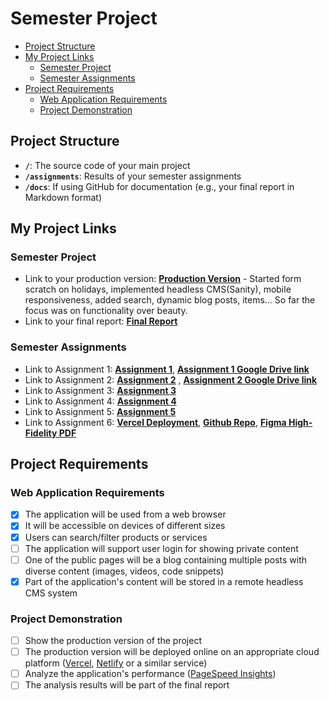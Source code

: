 # Semester Project <!-- omit in toc -->

- [Project Structure](#project-structure)
- [My Project Links](#my-project-links)
  - [Semester Project](#semester-project)
  - [Semester Assignments](#semester-assignments)
- [Project Requirements](#project-requirements)
  - [Web Application Requirements](#web-application-requirements)
  - [Project Demonstration](#project-demonstration)

## Project Structure

- **`/`**: The source code of your main project
- **`/assignments`**: Results of your semester assignments
- **`/docs`**: If using GitHub for documentation (e.g., your final report in Markdown format)

## My Project Links

### Semester Project

- Link to your production version: [**Production Version**](https://lloyd-bar-web.vercel.app/) - Started form scratch on holidays, implemented headless CMS(Sanity), mobile responsiveness, added search, dynamic blog posts, items... So far the focus was on functionality over beauty.
- Link to your final report: [**Final Report**](URL_TO_FINAL_REPORT) <!-- Replace with actual URL -->
<!-- Add more as necessary -->

### Semester Assignments

- Link to Assignment 1: [**Assignment 1**](https://github.com/vstrah00/HCI-2024-25/blob/main/assignments/assignment1-figma.mp4)<!-- Replace with actual URL -->, [**Assignment 1 Google Drive link**](https://drive.google.com/file/d/15EFQorOM0uLifGyHFBdkVRrRRP9MU6tf/view?usp=sharing)
- Link to Assignment 2: [**Assignment 2**](https://github.com/vstrah00/HCI-2024-25/blob/main/assignments/assignment2-sitemap.docx) <!-- Replace with actual URL -->, [**Assignment 2 Google Drive link**](https://docs.google.com/document/d/18pAIGRBXkRz1NfC0Og7_Wnsk-Gq_DZwf/edit?usp=sharing&ouid=114074338266514380882&rtpof=true&sd=true)
- Link to Assignment 3: [**Assignment 3**](https://bar-site-v1.vercel.app/) <!-- Replace with actual URL -->
- Link to Assignment 4: [**Assignment 4**](https://github.com/vstrah00/HCI-2024-25/blob/main/assignments/assignment4-figma-low-fid.pdf) <!-- Replace with actual URL -->
- Link to Assignment 5: [**Assignment 5**](https://bar-site-v1.vercel.app/) <!-- Replace with actual URL -->
- Link to Assignment 6: [**Vercel Deployment**](https://lloyd-bar-web.vercel.app/), [**Github Repo**](https://github.com/vstrah00/lloyd-bar-web), [**Figma High-Fidelity PDF**](https://github.com/vstrah00/HCI-2024-25/blob/main/assignments/HCI-figma-highF.pdf)
<!-- Add more assignments as necessary -->

## Project Requirements

### Web Application Requirements

- [x] The application will be used from a web browser
- [x] It will be accessible on devices of different sizes
- [x] Users can search/filter products or services
- [ ] The application will support user login for showing private content
- [ ] One of the public pages will be a blog containing multiple posts with diverse content (images, videos, code snippets)
- [x] Part of the application's content will be stored in a remote headless CMS system

### Project Demonstration

- [ ] Show the production version of the project
- [ ] The production version will be deployed online on an appropriate cloud platform ([Vercel](https://vercel.com), [Netlify](https://www.netlify.com/) or a similar service)
- [ ] Analyze the application's performance ([PageSpeed Insights](https://pagespeed.web.dev/))
- [ ] The analysis results will be part of the final report
